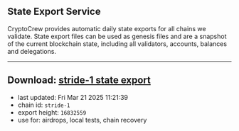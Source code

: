 ## State Export Service
CryptoCrew provides automatic daily state exports for all chains we validate. State export files can be used as genesis files and are a snapshot of the current blockchain state, including all validators, accounts, balances and delegations.

---
**Download: [stride-1 state export](https://dl-eu2.ccvalidators.com/SERVICE/stride/stride-1_export_16832559.json)**
---

- last updated: Fri Mar 21 2025 11:21:39
- chain id: `stride-1`
- export height: `16832559`
- use for: airdrops, local tests, chain recovery
